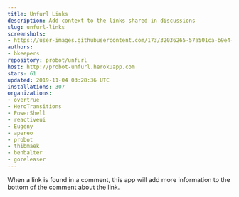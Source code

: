 ```yaml
---
title: Unfurl Links
description: Add context to the links shared in discussions
slug: unfurl-links
screenshots:
- https://user-images.githubusercontent.com/173/32036265-57a501ca-b9e4-11e7-9db3-52374fb7290c.png
authors:
- bkeepers
repository: probot/unfurl
host: http://probot-unfurl.herokuapp.com
stars: 61
updated: 2019-11-04 03:28:36 UTC
installations: 307
organizations:
- overtrue
- HeroTransitions
- PowerShell
- reactiveui
- Eugeny
- apereo
- probot
- thibmaek
- benbalter
- goreleaser
---
```


When a link is found in a comment, this app will add more information to the bottom of the comment about the link.
